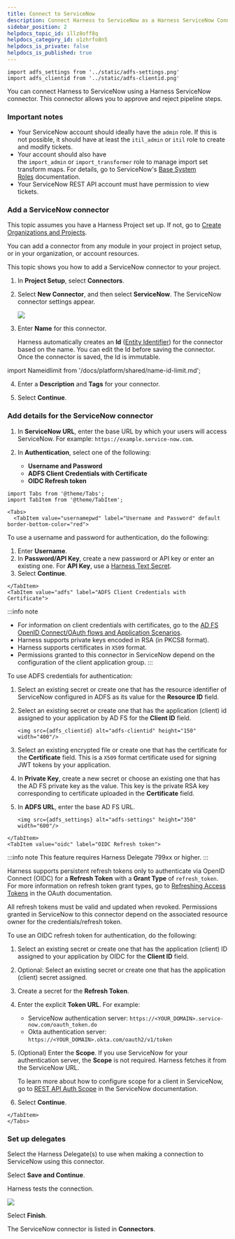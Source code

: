 ```yaml
---
title: Connect to ServiceNow
description: Connect Harness to ServiceNow as a Harness ServiceNow Connector.
sidebar_position: 2
helpdocs_topic_id: illz8off8q
helpdocs_category_id: o1zhrfo8n5
helpdocs_is_private: false
helpdocs_is_published: true
---
```

```mdx-code-block
import adfs_settings from '../static/adfs-settings.png'
import adfs_clientid from '../static/adfs-clientid.png'
```

You can connect Harness to ServiceNow using a Harness ServiceNow connector. This connector allows you to approve and reject pipeline steps.

### Important notes

* Your ServiceNow account should ideally have the `admin` role. If this is not possible, it should have at least the `itil_admin` or `itil` role to create and modify tickets.
* Your account should also have the `import_admin` or `import_transformer` role to manage import set transform maps. For details, go to ServiceNow's [Base System Roles](https://docs.servicenow.com/bundle/newyork-platform-administration/page/administer/roles/reference/r_BaseSystemRoles.html) documentation.
* Your ServiceNow REST API account must have permission to view tickets.

### Add a ServiceNow connector

This topic assumes you have a Harness Project set up. If not, go to [Create Organizations and Projects](../../organizations-and-projects/create-an-organization.md).

You can add a connector from any module in your project in project setup, or in your organization, or account resources.

This topic shows you how to add a ServiceNow connector to your project.

1. In **Project Setup**, select **Connectors**.

2. Select **New Connector**, and then select **ServiceNow**. The ServiceNow connector settings appear.

   ![](../../connectors/static/connect-to-service-now-43.png)

3. Enter **Name** for this connector.

   Harness automatically creates an **Id** ([Entity Identifier](../../../platform/references/entity-identifier-reference.md)) for the connector based on the name. You can edit the Id before saving the connector. Once the connector is saved, the Id is immutable.

import Nameidlimit from '/docs/platform/shared/name-id-limit.md';

<Nameidlimit />

4. Enter a **Description** and **Tags** for your connector.

5. Select **Continue**.
   
### Add details for the ServiceNow connector

1. In **ServiceNow URL**, enter the base URL by which your users will access ServiceNow. For example: `https://example.service-now.com`.

2. In **Authentication**, select one of the following: 
   - **Username and Password**
   - **ADFS Client Credentials with Certificate**
   - **OIDC Refresh token**

```mdx-code-block
import Tabs from '@theme/Tabs';
import TabItem from '@theme/TabItem';
```
```mdx-code-block
<Tabs>
  <TabItem value="usernamepwd" label="Username and Password" default border-bottom-color="red">
```
To use a username and password for authentication, do the following:

1. Enter **Username**.
2. In **Password/API Key**, create a new password or API key or enter an existing one. For **API Key**, use a [Harness Text Secret](/docs/platform/secrets/add-use-text-secrets).
3. Select **Continue**.

```mdx-code-block
</TabItem>
<TabItem value="adfs" label="ADFS Client Credentials with Certificate">
```

:::info note
* For information on client credentials with certificates, go to the [AD FS OpenID Connect/OAuth flows and Application Scenarios](https://learn.microsoft.com/en-us/windows-server/identity/ad-fs/overview/ad-fs-openid-connect-oauth-flows-scenarios#second-case-access-token-request-with-a-certificate-1).
* Harness supports private keys encoded in RSA (in PKCS8 format).
* Harness supports certificates in `X509` format.
* Permissions granted to this connector in ServiceNow depend on the configuration of the client application group.
:::

To use ADFS credentials for authentication:
  
1. Select an existing secret or create one that has the resource identifier of ServiceNow configured in ADFS as its value for the **Resource ID** field.
2. Select an existing secret or create one that has the application (client) id assigned to your application by AD FS for the **Client ID** field.
   
   ```mdx-code-block
   <img src={adfs_clientid} alt="adfs-clientid" height="150" width="400"/>
   ```

3. Select an existing encrypted file or create one that has the certificate for the **Certificate** field. This is a `X509` format certificate used for signing JWT tokens by your application.
4. In **Private Key**, create a new secret or choose an existing one that has the AD FS private key as the value. This key is the private RSA key corresponding to certificate uploaded in the **Certificate** field.
5. In **ADFS URL**, enter the base AD FS URL.
  
   ```mdx-code-block
   <img src={adfs_settings} alt="adfs-settings" height="350" width="600"/>
   ```

```mdx-code-block
</TabItem>
<TabItem value="oidc" label="OIDC Refresh token">
```

:::info note
This feature requires Harness Delegate 799xx or higher.
:::

Harness supports persistent refresh tokens only to authenticate via OpenID Connect (OIDC) for a **Refresh Token** with a **Grant Type** of `refresh_token`. For more information on refresh token grant types, go to [Refreshing Access Tokens](https://www.oauth.com/oauth2-servers/access-tokens/refreshing-access-tokens/) in the OAuth documentation.

All refresh tokens must be valid and updated when revoked. Permissions granted in ServiceNow to this connector depend on the associated resource owner for the credentials/refresh token.

To use an OIDC refresh token for authentication, do the following:

1. Select an existing secret or create one that has the application (client) ID assigned to your application by OIDC for the **Client ID** field.

2. Optional: Select an existing secret or create one that has the application (client) secret assigned.

3. Create a secret for the **Refresh Token**. 

4. Enter the explicit **Token URL**. For example:

   - ServiceNow authentication server: `https://<YOUR_DOMAIN>.service-now.com/oauth_token.do`
   - Okta authentication server: `https://<YOUR_DOMAIN>.okta.com/oauth2/v1/token`

5. (Optional) Enter the **Scope**. If you use ServiceNow for your authentication server, the **Scope** is not required. Harness fetches it from the ServiceNow URL.

   To learn more about how to configure scope for a client in ServiceNow, go to [REST API Auth Scope](https://docs.servicenow.com/bundle/utah-platform-security/page/administer/security/concept/rest-api-auth-scope.html) in the ServiceNow documentation.

6. Select **Continue**.
  
```mdx-code-block
</TabItem>
</Tabs>
```

### Set up delegates

Select the Harness Delegate(s) to use when making a connection to ServiceNow using this connector.

Select **Save and Continue**.

Harness tests the connection.

![](../../connectors/static/connect-to-service-now-44.png)

Select **Finish**.

The ServiceNow connector is listed in **Connectors**.

